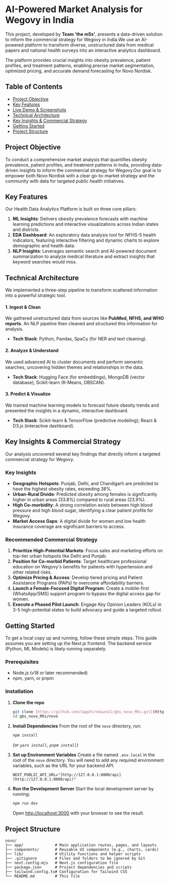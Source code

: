 # AI-Powered Market Analysis for Wegovy in India 

This project, developed by **Team 'the m5s'**, presents a data-driven solution to inform the commercial strategy for Wegovy in India.We use an AI-powered platform to transform diverse, unstructured data from medical papers and national health surveys into an interactive analytics dashboard.

The platform provides crucial insights into obesity prevalence, patient profiles, and treatment patterns, enabling precise market segmentation, optimized pricing, and accurate demand forecasting for Novo Nordisk.


## Table of Contents

-   [Project Objective](#-project-objective)
-   [Key Features](#-key-features)
-   [Live Demo & Screenshots](#-live-demo--screenshots)
-   [Technical Architecture](#-technical-architecture)
-   [Key Insights & Commercial Strategy](#-key-insights--commercial-strategy)
-   [Getting Started](#-getting-started)
-   [Project Structure](#-project-structure)

## Project Objective

To conduct a comprehensive market analysis that quantifies obesity prevalence, patient profiles, and treatment patterns in India, providing data-driven insights to inform the commercial strategy for Wegovy.Our goal is to empower both Novo Nordisk with a clear go-to-market strategy and the community with data for targeted public health initiatives.

##  Key Features

Our Health Data Analytics Platform is built on three core pillars:

1. **ML Insights**: Delivers obesity prevalence forecasts with machine learning predictions and interactive visualizations across Indian states and districts.
2. **EDA Dashboard**: An exploratory data analysis tool for NFHS-5 health indicators, featuring interactive filtering and dynamic charts to explore demographic and health data.
3. **NLP Insights**: Leverages semantic search and AI-powered document summarization to analyze medical literature and extract insights that keyword searches would miss.


## Technical Architecture

We implemented a three-step pipeline to transform scattered information into a powerful strategic tool.

#### 1. Ingest & Clean
We gathered unstructured data from sources like **PubMed, NFHS, and WHO reports**. An NLP pipeline then cleaned and structured this information for analysis.
* **Tech Stack**: Python, Pandas, SpaCy (for NER and text cleaning).

#### 2. Analyze & Understand
We used advanced AI to cluster documents and perform semantic searches, uncovering hidden themes and relationships in the data.
* **Tech Stack**: Hugging Face (for embeddings), MongoDB (vector database), Scikit-learn (K-Means, DBSCAN).

#### 3. Predict & Visualize
We trained machine learning models to forecast future obesity trends and presented the insights in a dynamic, interactive dashboard.
* **Tech Stack**: Scikit-learn & TensorFlow (predictive modeling); React & D3.js (interactive dashboard).

##  Key Insights & Commercial Strategy

Our analysis uncovered several key findings that directly inform a targeted commercial strategy for Wegovy.

### Key Insights

* **Geographic Hotspots**: Punjab, Delhi, and Chandigarh are predicted to have the highest obesity rates, exceeding 38%.
* **Urban-Rural Divide**: Predicted obesity among females is significantly higher in urban areas (33.8%) compared to rural areas (23.9%).
* **High Co-morbidity**: A strong correlation exists between high blood pressure and high blood sugar, identifying a clear patient profile for Wegovy.
* **Market Access Gaps**: A digital divide for women and low health insurance coverage are significant barriers to access.

### Recommended Commercial Strategy

1.  **Prioritize High-Potential Markets**: Focus sales and marketing efforts on top-tier urban hotspots like Delhi and Punjab.
2.  **Position for Co-morbid Patients**: Target healthcare professional education on Wegovy's benefits for patients with hypertension and other related risks.
3. **Optimize Pricing & Access**: Develop tiered pricing and Patient Assistance Programs (PAPs) to overcome affordability barriers.
4.  **Launch a Female-Focused Digital Program**: Create a mobile-first (WhatsApp/SMS) support program to bypass the digital access gap for women.
5.  **Execute a Phased Pilot Launch**: Engage Key Opinion Leaders (KOLs) in 3-5 high-potential states to build advocacy and guide a targeted rollout.

##  Getting Started

To get a local copy up and running, follow these simple steps. This guide assumes you are setting up the Next.js frontend. The backend service (Python, ML Models) is likely running separately.

### Prerequisites

* Node.js (v18 or later recommended)
* npm, yarn, or pnpm

### Installation

1.  **Clone the repo**
    ```sh
    git clone [https://github.com/SapphireGaze21/gbs_novo_M5s.git](https://github.com/SapphireGaze21/gbs_novo_M5s.git)
    cd gbs_novo_M5s/novo
    ```
2.  **Install Dependencies**
    From the root of the `novo` directory, run:
    ```sh
    npm install
    ```
    *(or `yarn install`, `pnpm install`)*

3.  **Set up Environment Variables**
    Create a file named `.env.local` in the root of the `novo` directory. You will need to add any required environment variables, such as the URL for your backend API.
    ```
    NEXT_PUBLIC_API_URL="[http://127.0.0.1:8000/api](http://127.0.0.1:8000/api)"
    ```

4.  **Run the Development Server**
    Start the local development server by running:
    ```sh
    npm run dev
    ```
    Open [http://localhost:3000](http://localhost:3000) with your browser to see the result.

## Project Structure

```
novo/
├── app/              # Main application routes, pages, and layouts
├── components/       # Reusable UI components (e.g., charts, cards)
├── lib/              # Utility functions and helper scripts
├── .gitignore        # Files and folders to be ignored by Git
├── next.config.mjs   # Next.js configuration file
├── package.json      # Project dependencies and scripts
├── tailwind.config.ts# Configuration for Tailwind CSS
└── README.md         # This file
```
